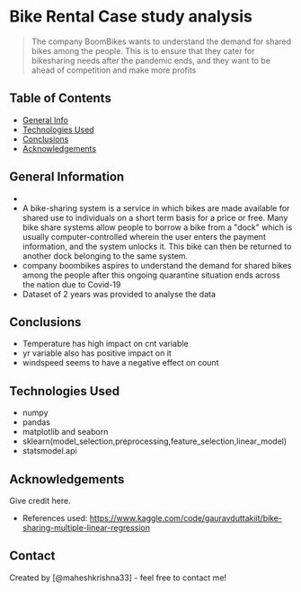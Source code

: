 # Bike Rental Case study analysis
> The company BoomBikes wants to understand the demand for shared bikes among the people. This is to ensure that they cater for bikesharing needs after the pandemic ends, 
and they want to be ahead of competition and make more profits


## Table of Contents
* [General Info](#general-information)
* [Technologies Used](#technologies-used)
* [Conclusions](#conclusions)
* [Acknowledgements](#acknowledgements)

<!-- You can include any other section that is pertinent to your problem -->

## General Information
- 
- A bike-sharing system is a service in which bikes are made available for shared use to individuals on a short term basis for a price or free. Many bike share systems allow people to borrow a bike from a "dock" which is usually computer-controlled wherein the user enters the payment information, and the system unlocks it. This bike can then be returned to another dock belonging to the same system.
- company boombikes aspires to understand the demand for shared bikes among the people after this ongoing quarantine situation ends across the nation due to Covid-19
- Dataset of 2 years was provided to analyse the data

<!-- You don't have to answer all the questions - just the ones relevant to your project. -->

## Conclusions
- Temperature has high impact on cnt variable
- yr variable also has positive impact on it
- windspeed seems to have a negative effect on count


<!-- You don't have to answer all the questions - just the ones relevant to your project. -->


## Technologies Used
- numpy
- pandas
- matplotlib and seaborn
- sklearn(model_selection,preprocessing,feature_selection,linear_model)
- statsmodel.api

<!-- As the libraries versions keep on changing, it is recommended to mention the version of library used in this project -->

## Acknowledgements
Give credit here.
- References used: https://www.kaggle.com/code/gauravduttakiit/bike-sharing-multiple-linear-regression



## Contact
Created by [@maheshkrishna33] - feel free to contact me!


<!-- Optional -->
<!-- ## License -->
<!-- This project is open source and available under the [... License](). -->

<!-- You don't have to include all sections - just the one's relevant to your project -->
